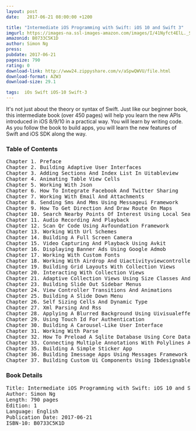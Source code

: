 ```yaml
---
layout: post
date:   2017-06-21 08:00:00 +1200

title: "Intermediate iOS Programming with Swift: iOS 10 and Swift 3"
imgurl: https://images-na.ssl-images-amazon.com/images/I/41Nyfct4ElL._SL200_.jpg
amazonid: B0733C5K1D
author: Simon Ng
press: 
pubdate: 2017-06-21
pagesize: 790
rating: 0
download-link: http://www24.zippyshare.com/v/aSpwQWVU/file.html
download-format: AZW3
download-size: 29.1

tags:  iOs Swift iOS-10 Swift-3
---
```


It's not just about the theory or syntax of Swift. Just like our beginner book, this intermediate book (over 450 pages) will help you learn the new APIs introduced in iOS 8/9/10 in a practical way. You will learn by writing code. As you follow the book to build apps, you will learn the new features of Swift and iOS SDK along the way.

### Table of Contents
<pre>
Chapter 1. Preface
Chapter 2. Building Adaptive User Interfaces
Chapter 3. Adding Sections And Index List In Uitableview
Chapter 4. Animating Table View Cells
Chapter 5. Working With Json
Chapter 6. How To Integrate Facebook And Twitter Sharing
Chapter 7. Working With Email And Attachments
Chapter 8. Sending Sms And Mms Using Messageui Framework
Chapter 9. How To Get Direction And Draw Route On Maps
Chapter 10. Search Nearby Points Of Interest Using Local Search
Chapter 11. Audio Recording And Playback
Chapter 12. Scan Qr Code Using Avfoundation Framework
Chapter 13. Working With Url Schemes
Chapter 14. Building A Full Screen Camera
Chapter 15. Video Capturing And Playback Using Avkit
Chapter 16. Displaying Banner Ads Using Google Admob
Chapter 17. Working With Custom Fonts
Chapter 18. Working With Airdrop And Uiactivityviewcontroller
Chapter 19. Building Grid Layouts With Collection Views
Chapter 20. Interacting With Collection Views
Chapter 21. Adaptive Collection Views Using Size Classes And Uitraitcollection 22. Building A Today Widget Using App Extensions
Chapter 23. Building Slide Out Sidebar Menus
Chapter 24. View Controller Transitions And Animations
Chapter 25. Building A Slide Down Menu
Chapter 26. Self Sizing Cells And Dynamic Type
Chapter 27. Xml Parsing And Rss
Chapter 28. Applying A Blurred Background Using Uivisualeffect
Chapter 29. Using Touch Id For Authentication
Chapter 30. Building A Carousel-Like User Interface
Chapter 31. Working With Parse
Chapter 32. How To Preload A Sqlite Database Using Core Data
Chapter 33. Connecting Multiple Annotations With Polylines And Routes 34. Using Cocoapods In Swift Projects
Chapter 35. Building A Simple Sticker App
Chapter 36. Building Imessage Apps Using Messages Framework
Chapter 37. Building Custom Ui Components Using Ibdesignable And Ibinspectable
</pre>

### Book Details
<pre>
Title: Intermediate iOS Programming with Swift: iOS 10 and Swift 3
Author: Simon Ng
Length: 790 pages
Edition: 1
Language: English
Publication Date: 2017-06-21
ISBN-10: B0733C5K1D
</pre>
